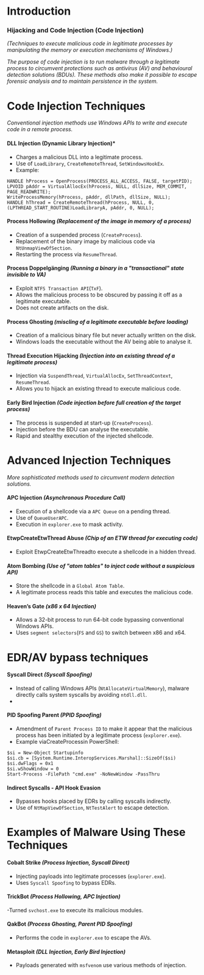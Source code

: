 # Introduction
### Hijacking and Code Injection (Code Injection)
*(Techniques to execute malicious code in legitimate processes by manipulating the memory or execution mechanisms of Windows.)*

*The purpose of code injection is to run malware through a legitimate process to circumvent protections such as antivirus (AV) and behavioural detection solutions (BDUs). These methods also make it possible to escape forensic analysis and to maintain persistence in the system.*

# Code Injection Techniques
*Conventional injection methods use Windows APIs to write and execute code in a remote process.*
#### DLL Injection (Dynamic Library Injection)*
- Charges a malicious DLL into a legitimate process.
- Use of ```LoadLibrary```, ```CreateRemoteThread```, ```SetWindowsHookEx```.
- Example:
```
HANDLE hProcess = OpenProcess(PROCESS_ALL_ACCESS, FALSE, targetPID);
LPVOID pAddr = VirtualAllocEx(hProcess, NULL, dllSize, MEM_COMMIT, PAGE_READWRITE);
WriteProcessMemory(hProcess, pAddr, dllPath, dllSize, NULL);
HANDLE hThread = CreateRemoteThread(hProcess, NULL, 0, (LPTHREAD_START_ROUTINE)LoadLibraryA, pAddr, 0, NULL);
```
#### Process Hollowing *(Replacement of the image in memory of a process)*
- Creation of a suspended process (```CreateProcess```).
- Replacement of the binary image by malicious code via ```NtUnmapViewOfSection```.
- Restarting the process via ```ResumeThread```.

#### Process Doppelgänging *(Running a binary in a "transactional" state invisible to VA)*
- Exploit ```NTFS Transaction API```(```TxF```).
- Allows the malicious process to be obscured by passing it off as a legitimate executable.
- Does not create artifacts on the disk.

#### Process Ghosting *(miscling of a legitimate executable before loading)*
- Creation of a malicious binary file but never actually written on the disk.
- Windows loads the executable without the AV being able to analyse it.

#### Thread Execution Hijacking *(Injection into an existing thread of a legitimate process)*
- Injection via ```SuspendThread```, ```VirtualAllocEx```, ```SetThreadContext```, ```ResumeThread```.
- Allows you to hijack an existing thread to execute malicious code.

#### Early Bird Injection *(Code injection before full creation of the target process)*
- The process is suspended at start-up (```CreateProcess```).
- Injection before the BDU can analyse the executable.
- Rapid and stealthy execution of the injected shellcode.

# Advanced Injection Techniques
*More sophisticated methods used to circumvent modern detection solutions.*
#### APC Injection *(Asynchronous Procedure Call)*
- Execution of a shellcode via a ```APC Queue``` on a pending thread.
- Use of ```QueueUserAPC```.
- Execution in ```explorer.exe``` to mask activity.

#### EtwpCreateEtwThread Abuse *(Chip of an ETW thread for executing code)*
- Exploit EtwpCreateEtwThreadto execute a shellcode in a hidden thread.

#### Atom Bombing *(Use of "atom tables" to inject code without a suspicious API)*
- Store the shellcode in a ```Global Atom Table```.
- A legitimate process reads this table and executes the malicious code.

#### Heaven’s Gate *(x86 x 64 Injection)*
- Allows a 32-bit process to run 64-bit code bypassing conventional Windows APIs.
- Uses ```segment selectors```(```FS``` and ```GS```) to switch between x86 and x64.

# EDR/AV bypass techniques
#### Syscall Direct *(Syscall Spoofing)*
- Instead of calling Windows APIs (```NtAllocateVirtualMemory```), malware directly calls system syscalls by avoiding ```ntdll.dll```.
-

#### PID Spoofing Parent *(PPID Spoofing)*
- Amendment of ```Parent Process ID``` to make it appear that the malicious process has been initiated by a legitimate process (```explorer.exe```).
- Example viaCreateProcessin PowerShell:
```
$si = New-Object Startupinfo
$si.cb = [System.Runtime.InteropServices.Marshal]::SizeOf($si)
$si.dwFlags = 0x1
$si.wShowWindow = 0
Start-Process -FilePath "cmd.exe" -NoNewWindow -PassThru
```

#### Indirect Syscalls - API Hook Evasion
- Bypasses hooks placed by EDRs by calling syscalls indirectly.
- Use of ```NtMapViewOfSection```, ```NtTestAlert``` to escape detection.

# Examples of Malware Using These Techniques
#### Cobalt Strike *(**Process Injection**, **Syscall Direct**)*
- Injecting payloads into legitimate processes (```explorer.exe```).
- Uses ```Syscall Spoofing``` to bypass EDRs.

#### TrickBot *(**Process Hollowing**, **APC Injection**)*
-Turned ```svchost.exe``` to execute its malicious modules.

#### QakBot *(**Process Ghosting**, **Parent PID Spoofing**)*
- Performs the code in ```explorer.exe``` to escape the AVs.

#### Metasploit *(**DLL Injection**, **Early Bird Injection**)*
- Payloads generated with ```msfvenom``` use various methods of injection.
















